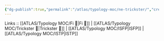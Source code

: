 ```yaml
---
{"dg-publish":true,"permalink":"/atlas/typology-moc/ne-trickster/","created":"2023-01-05T12:12:18.757+01:00","updated":"2023-03-09T09:59:19.714+01:00"}
---
```


Links :: [[ATLAS/Typology MOC/Fi 🔱\|Fi 🔱]] | [[ATLAS/Typology MOC/Trickster 🤡\|Trickster 🤡]] | [[ATLAS/Typology MOC/ISFP\|ISFP]] | [[ATLAS/Typology MOC/ISTP\|ISTP]]
